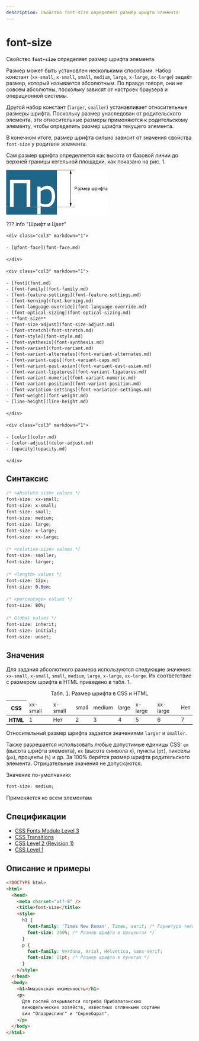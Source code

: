 ```yaml
---
description: Свойство font-size определяет размер шрифта элемента
---
```


# font-size

Свойство **`font-size`** определяет размер шрифта элемента.

Размер может быть установлен несколькими способами. Набор констант (`xx-small`, `x-small`, `small`, `medium`, `large`, `x-large`, `xx-large`) задаёт размер, который называется абсолютным. По правде говоря, они не совсем абсолютны, поскольку зависят от настроек браузера и операционной системы.

Другой набор констант (`larger`, `smaller`) устанавливает относительные размеры шрифта. Поскольку размер унаследован от родительского элемента, эти относительные размеры применяются к родительскому элементу, чтобы определить размер шрифта текущего элемента.

В конечном итоге, размер шрифта сильно зависит от значения свойства `font-size` у родителя элемента.

Сам размер шрифта определяется как высота от базовой линии до верхней границы кегельной площадки, как показано на рис. 1.

![Рис. 1. Размер шрифта](css_font-size_1.png)

??? info "Шрифт и Цвет"

    <div class="col3" markdown="1">

    - [@font-face](font-face.md)

    </div>

    <div class="col3" markdown="1">

    - [font](font.md)
    - [font-family](font-family.md)
    - [font-feature-settings](font-feature-settings.md)
    - [font-kerning](font-kerning.md)
    - [font-language-override](font-language-override.md)
    - [font-optical-sizing](font-optical-sizing.md)
    - **font-size**
    - [font-size-adjust](font-size-adjust.md)
    - [font-stretch](font-stretch.md)
    - [font-style](font-style.md)
    - [font-synthesis](font-synthesis.md)
    - [font-variant](font-variant.md)
    - [font-variant-alternates](font-variant-alternates.md)
    - [font-variant-caps](font-variant-caps.md)
    - [font-variant-east-asian](font-variant-east-asian.md)
    - [font-variant-ligatures](font-variant-ligatures.md)
    - [font-variant-numeric](font-variant-numeric.md)
    - [font-variant-position](font-variant-position.md)
    - [font-variation-settings](font-variation-settings.md)
    - [font-weight](font-weight.md)
    - [line-height](line-height.md)

    </div>

    <div class="col3" markdown="1">

    - [color](color.md)
    - [color-adjust](color-adjust.md)
    - [opacity](opacity.md)

    </div>

## Синтаксис

```css
/* <absolute-size> values */
font-size: xx-small;
font-size: x-small;
font-size: small;
font-size: medium;
font-size: large;
font-size: x-large;
font-size: xx-large;

/* <relative-size> values */
font-size: smaller;
font-size: larger;

/* <length> values */
font-size: 12px;
font-size: 0.8em;

/* <percentage> values */
font-size: 80%;

/* Global values */
font-size: inherit;
font-size: initial;
font-size: unset;
```

## Значения

Для задания абсолютного размера используются следующие значения: `xx-small`, `x-small`, `small`, `medium`, `large`, `x-large`, `xx-large`. Их соответствие с размером шрифта в HTML приведено в табл. 1.

<table>
<caption>Табл. 1. Размер шрифта в CSS и HTML</caption>
<thead>
<tr><th>CSS</th><td>xx-small</td><td>x-small</td><td>small</td><td>medium</td><td>large</td><td>x-large</td><td>xx-large</td><td>Нет</td></tr>
</thead>
<tbody>
<tr><th>HTML</th><td>1</td><td>Нет</td><td>2</td><td>3</td><td>4</td><td>5</td><td>6</td><td>7</td>
</tr>
</tbody>
</table>

Относительный размер шрифта задается значениями `larger` и `smaller`.

Также разрешается использовать любые допустимые единицы CSS: `em` (высота шрифта элемента), `ex` (высота символа х), пункты (`pt`), пикселы (`px`), проценты (`%`) и др. За 100% берётся размер шрифта родительского элемента. Отрицательные значения не допускаются.

Значение по-умолчанию:

```css
font-size: medium;
```

Применяется ко всем элементам

## Спецификации

- [CSS Fonts Module Level 3](http://dev.w3.org/csswg/css3-fonts/#font-size-prop)
- [CSS Transitions](http://dev.w3.org/csswg/css-transitions/#animatable-css)
- [CSS Level 2 (Revision 1)](http://www.w3.org/TR/CSS2/fonts.html#propdef-font-size)
- [CSS Level 1](http://www.w3.org/TR/CSS1/#font-size)

## Описание и примеры

```html
<!DOCTYPE html>
<html>
  <head>
    <meta charset="utf-8" />
    <title>font-size</title>
    <style>
      h1 {
        font-family: 'Times New Roman', Times, serif; /* Гарнитура текста */
        font-size: 250%; /* Размер шрифта в процентах */
      }
      p {
        font-family: Verdana, Arial, Helvetica, sans-serif;
        font-size: 11pt; /* Размер шрифта в пунктах */
      }
    </style>
  </head>
  <body>
    <h1>Амазонская низменность</h1>
    <p>
      Для гостей открываются погреба Прибалатонских
      винодельческих хозяйств, известных отличными сортами
      вин "Олазрислинг" и "Сюркебарат".
    </p>
  </body>
</html>
```
